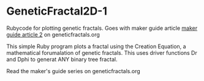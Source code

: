GeneticFractal2D-1
==================

Rubycode for plotting genetic fractals. Goes with maker guide article [maker guide article 2](https://geneticfractals.org/2014/10/02/2d-genetic-fractals-a-makers-guide/) on geneticfractals.org

This simple Ruby program plots a fractal using the Creation Equation, a mathematical forumalation
of genetic fractals. This uses driver functions Dr and Dphi to generat ANY binary tree fractal. 

Read the maker's guide series on geneticfractals.org 
